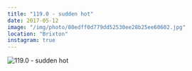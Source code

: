 ```yaml
---
title: "119.0 - sudden hot"
date: 2017-05-12
image: "/img/photo/80edff0d779dd52530ee28b25ee60602.jpg"
location: "Brixton"
instagram: true
---
```


![119.0 - sudden hot](/img/photo/80edff0d779dd52530ee28b25ee60602.jpg)
